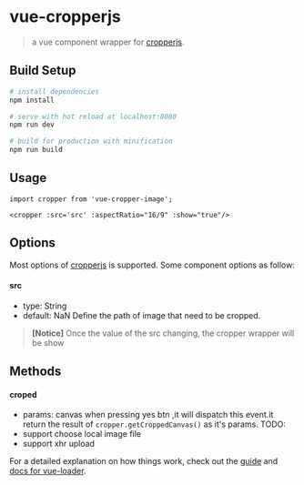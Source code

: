 # vue-cropperjs

> a vue component wrapper for [cropperjs](https://github.com/fengyuanchen/cropperjs).

## Build Setup

``` bash
# install dependencies
npm install

# serve with hot reload at localhost:8080
npm run dev

# build for production with minification
npm run build

```
## Usage

```
import cropper from 'vue-cropper-image';

<cropper :src='src' :aspectRatio="16/9" :show="true"/>
```
## Options
Most options of [cropperjs](https://github.com/fengyuanchen/cropperjs) is supported.
Some component options as follow:

#### src
  - type: String
  - default: NaN
  Define the path of image that need to be cropped.
> **[Notice]** Once the value of the src changing, the cropper wrapper will be show

## Methods

#### croped
  - params: canvas
  when pressing yes btn ,it will dispatch this event.it return the result of `cropper.getCroppedCanvas()` as it's params.
TODO:
- support choose local image file
- support xhr upload

For a detailed explanation on how things work, check out the [guide](http://vuejs-templates.github.io/webpack/) and [docs for vue-loader](http://vuejs.github.io/vue-loader).
